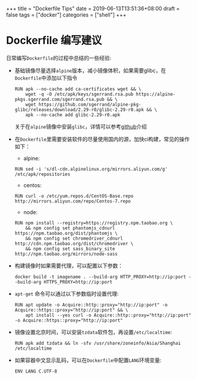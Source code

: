 +++
title = "Dockerfile Tips"
date = 2019-06-13T13:51:36+08:00
draft = false
tags = ["docker"]
categories = ["shell"]
+++

# Dockerfile 编写建议

日常编写`Dockerfile`的过程中总结的一些经验:

* 基础镜像尽量选择`alpine`版本，减小镜像体积，如果需要glibc，在`Dockerfile`中添加以下指令

  ```
  RUN apk --no-cache add ca-certificates wget && \
      wget -q -O /etc/apk/keys/sgerrand.rsa.pub https://alpine-pkgs.sgerrand.com/sgerrand.rsa.pub && \
      wget https://github.com/sgerrand/alpine-pkg-glibc/releases/download/2.29-r0/glibc-2.29-r0.apk && \
      apk --no-cache add glibc-2.29-r0.apk
  ```

  关于在`alpine`镜像中安装`glibc`，详情可以参考[github](https://github.com/sgerrand/alpine-pkg-glibc)介绍

* 在`Dockerfile`里需要安装软件的尽量使用国内的源，加快ci构建，常见的操作如下：

  * alpine:

  ```
  RUN sed -i 's/dl-cdn.alpinelinux.org/mirrors.aliyun.com/g' /etc/apk/repositories
  ```

  * centos:

  ```
  RUN curl -o /etc/yum.repos.d/CentOS-Base.repo http://mirrors.aliyun.com/repo/Centos-7.repo
  ```

  * node:

  ```
  RUN npm install --registry=https://registry.npm.taobao.org \
      && npm config set phantomjs_cdnurl https://npm.taobao.org/dist/phantomjs \
      && npm config set chromedriver_cdnurl http://cdn.npm.taobao.org/dist/chromedriver \
      && npm config set sass_binary_site http://npm.taobao.org/mirrors/node-sass
  ```

* 构建镜像时如果需要代理，可以配置以下参数：

  ```
  docker build -t imagename . --build-arg HTTP_PROXY=http://ip:port --build-arg HTTPS_PROXY=http://ip:port
  ```

* `apt-get` 命令可以通过以下参数临时设置代理:

  ```
  RUN apt update -o Acquire::http::proxy="http://ip:port" -o Acquire::https::proxy="http://ip:port" && \
      apt install --yes curl -o Acquire::http::proxy="http://ip:port" -o Acquire::https::proxy="http://ip:port"
  ```

* 镜像设置北京时间，可以安装`tzdata`软件包，再设置`/etc/localtime`:

  ```
  RUN apk add tzdata && ln -sfv /usr/share/zoneinfo/Asia/Shanghai /etc/localtime 
  ```

* 如果容器中文显示乱码，可以在`Dockerfile`中配置`LANG`环境变量:

  ```
  ENV LANG C.UTF-8
  ```
